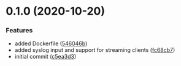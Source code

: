 # 0.1.0 (2020-10-20)


### Features

* added Dockerfile ([546046b](https://github.com/rfizzle/log-collector/commit/546046b87222c0f06eb6f803827e867855a16e65))
* added syslog input and support for streaming clients ([fc68cb7](https://github.com/rfizzle/log-collector/commit/fc68cb735141d225505e9569ab04b02aa93d936e))
* initial commit ([c5ea3d3](https://github.com/rfizzle/log-collector/commit/c5ea3d31e50bd78bd7b01564377f7cb3d711dc93))



